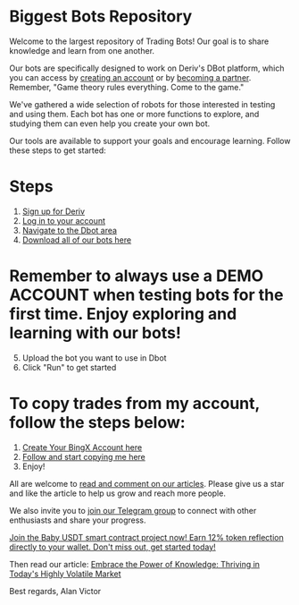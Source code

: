 # Biggest Bots Repository

Welcome to the largest repository of Trading Bots! Our goal is to share knowledge and learn from one another.

Our bots are specifically designed to work on Deriv's DBot platform, which you can access by [creating an account](https://track.deriv.com/_h1BT0Uryldi34Ib7uprVbWNd7ZgqdRLk/1/) or by [becoming a partner](https://track.deriv.com/_h1BT0Uryldilxv1B6h4gZ2Nd7ZgqdRLk/1/). Remember, "Game theory rules everything. Come to the game."

We've gathered a wide selection of robots for those interested in testing and using them. Each bot has one or more functions to explore, and studying them can even help you create your own bot.

Our tools are available to support your goals and encourage learning. Follow these steps to get started:

# Steps
1. [Sign up for Deriv](https://track.deriv.com/_h1BT0Uryldi34Ib7uprVbWNd7ZgqdRLk/1/)
2. [Log in to your account](https://track.deriv.com/_h1BT0Uryldi34Ib7uprVbWNd7ZgqdRLk/1/)
3. [Navigate to the Dbot area](https://track.deriv.com/_h1BT0Uryldi34Ib7uprVbWNd7ZgqdRLk/1/)
4. [Download all of our bots here](https://github.com/alanvito1/superfree-binary-bot/archive/refs/heads/master.zip)
# Remember to always use a DEMO ACCOUNT when testing bots for the first time. Enjoy exploring and learning with our bots!
5. Upload the bot you want to use in Dbot
6. Click "Run" to get started

# To copy trades from my account, follow the steps below:
1. [Create Your BingX Account here](https://bingx.com/invite/TLU7DW)
2. [Follow and start copying me here](https://bingx.com/int/1nJVy8)
3. Enjoy!

All are welcome to [read and comment on our articles](https://github.com/alanvito1/superfree-binary-bot/discussions). Please give us a star and like the article to help us grow and reach more people.

We also invite you to [join our Telegram group](https://t.me/superbinarybots) to connect with other enthusiasts and share your progress.

[Join the Baby USDT smart contract project now! Earn 12% token reflection directly to your wallet. Don't miss out, get started today!](https://t.me/BabyUSDToken)

Then read our article: [Embrace the Power of Knowledge: Thriving in Today's Highly Volatile Market](https://www.dinheiroedestinos.com.br/2023/06/embrace-power-of-knowledge-thriving-in.html)

Best regards,
Alan Victor
